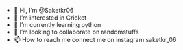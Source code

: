 - 👋 Hi, I’m @Saketkr06
- 👀 I’m interested in Cricket
- 🌱 I’m currently learning python
- 💞️ I’m looking to collaborate on randomstuffs
- 📫 How to reach me connect me on instagram saketkr_06

<!---
Saketkr06/Saketkr06 is a ✨ special ✨ repository because its `README.md` (this file) appears on your GitHub profile.
You can click the Preview link to take a look at your changes.
--->
